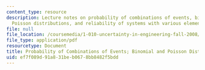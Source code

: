 ```yaml
---
content_type: resource
description: Lecture notes on probability of combinations of events, binomial and
  Poisson distributions, and reliability of systems with various element configurations.
file: null
file_location: /coursemedia/1-010-uncertainty-in-engineering-fall-2008/ef7f089d91a831beb0678bb8482f5bdd_app_01.pdf
file_type: application/pdf
resourcetype: Document
title: Probability of Combinations of Events; Binomial and Poisson Distributions
uid: ef7f089d-91a8-31be-b067-8bb8482f5bdd
---
```

